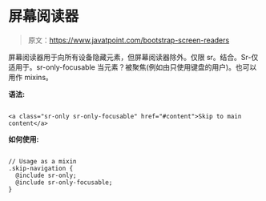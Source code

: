 # 屏幕阅读器

> 原文：<https://www.javatpoint.com/bootstrap-screen-readers>

屏幕阅读器用于向所有设备隐藏元素，但屏幕阅读器除外。仅限 sr。结合。Sr-仅适用于。sr-only-focusable 当元素？被聚焦(例如由只使用键盘的用户)。也可以用作 mixins。

**语法:**

```

<a class="sr-only sr-only-focusable" href="#content">Skip to main content</a>

```

**如何使用:**

```

// Usage as a mixin
.skip-navigation {
  @include sr-only;
  @include sr-only-focusable;
}

```